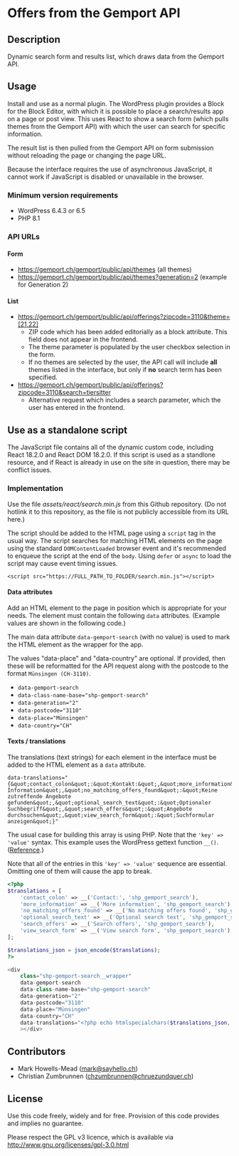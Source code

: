 # Offers from the Gemport API

## Description

Dynamic search form and results list, which draws data from the Gemport API.

## Usage

Install and use as a normal plugin. The WordPress plugin provides a Block for the Block Editor, with which it is possible
to place a search/results app on a page or post view. This uses React to show a search form (which pulls themes from the Gemport API) with which the user can search for specific information.

The result list is then pulled from the Gemport API on form submission without reloading the page or changing the page URL.

Because the interface requires the use of asynchronous JavaScript, it cannot work if JavaScript is disabled or unavailable in the browser.

### Minimum version requirements

-   WordPress 6.4.3 or 6.5
-   PHP 8.1

### API URLs

#### Form

-   https://gemport.ch/gemport/public/api/themes (all themes)
-   https://gemport.ch/gemport/public/api/themes?generation=2 (example for Generation 2)

#### List

-   https://gemport.ch/gemport/public/api/offerings?zipcode=3110&theme=[21,22]
    -   ZIP code which has been added editorially as a block attribute. This field does not appear in the frontend.
    -   The theme parameter is populated by the user checkbox selection in the form.
    -   If no themes are selected by the user, the API call will include **all** themes listed in the interface, but only if **no** search term has been specified.
-   https://gemport.ch/gemport/public/api/offerings?zipcode=3110&search=tiersitter
    -   Alternative request which includes a search parameter, which the user has entered in the frontend.

## Use as a standalone script

The JavaScript file contains all of the dynamic custom code, including React 18.2.0 and React DOM 18.2.0. If this script is used as a standlone resource, and if React is already in use on the site in question, there may be conflict issues.

### Implementation

Use the file _assets/react/search.min.js_ from this Github repository. (Do not hotlink it to this repository, as the file is not publicly accessible from its URL here.)

The script should be added to the HTML page using a `script` tag in the usual way. The script searches for matching HTML elements on the page using the standard `DOMContentLoaded` browser event and it's recommended to enqueue the script at the end of the `body`. Using `defer` or `async` to load the script may cause event timing issues.

    <script src="https://FULL_PATH_TO_FOLDER/search.min.js"></script>

#### Data attributes

Add an HTML element to the page in position which is appropriate for your needs. The element must contain the following `data` attributes. (Example values are shown in the following code.)

The main data attribute `data-gemport-search` (with no value) is used to mark the HTML element as the wrapper for the app.

The values "data-place" and "data-country" are optional. If provided, then these will be reformatted for the API request along with the postcode to the format `Münsingen (CH-3110)`.

-   `data-gemport-search`
-   `data-class-name-base="shp-gemport-search"`
-   `data-generation="2"`
-   `data-postcode="3110"`
-   `data-place="Münsingen"`
-   `data-country="CH"`

#### Texts / translations

The translations (text strings) for each element in the interface must be added to the HTML element as a `data` attribute.

    data-translations="{&quot;contact_colon&quot;:&quot;Kontakt:&quot;,&quot;more_information&quot;:&quot;Weitere Information&quot;,&quot;no_matching_offers_found&quot;:&quot;Keine zutreffende Angebote gefunden&quot;,&quot;optional_search_text&quot;:&quot;Optionaler Suchbegriff&quot;,&quot;search_offers&quot;:&quot;Angebote durchsuchen&quot;,&quot;view_search_form&quot;:&quot;Suchformular anzeigen&quot;}"

The usual case for building this array is using PHP. Note that the `'key' => 'value'` syntax. This example uses the WordPress gettext function `__()`. ([Reference](https://developer.wordpress.org/reference/functions/__/).)

Note that all of the entries in this `'key' => 'value'` sequence are essential. Omitting one of them will cause the app to break.

```php
<?php
$translations = [
	'contact_colon' => __('Contact:', 'shp_gemport_search'),
	'more_information' => __('More information', 'shp_gemport_search'),
	'no_matching_offers_found' => __('No matching offers found', 'shp_gemport_search'),
	'optional_search_text' => __('Optional search text', 'shp_gemport_search'),
	'search_offers' => __('Search offers', 'shp_gemport_search'),
	'view_search_form' => __('View search form', 'shp_gemport_search'),
];

$translations_json = json_encode($translations);
?>

<div
	class="shp-gemport-search__wrapper"
	data-gemport-search
	data-class-name-base="shp-gemport-search"
	data-generation="2"
	data-postcode="3110"
	data-place="Münsingen"
	data-country="CH"
	data-translations="<?php echo htmlspecialchars($translations_json, ENT_QUOTES, 'UTF-8'); ?>"
	></div>
```

## Contributors

-   Mark Howells-Mead (mark@sayhello.ch)
-   Christian Zumbrunnen (chzumbrunnen@chruezundquer.ch)

## License

Use this code freely, widely and for free. Provision of this code provides and implies no guarantee.

Please respect the GPL v3 licence, which is available via http://www.gnu.org/licenses/gpl-3.0.html
